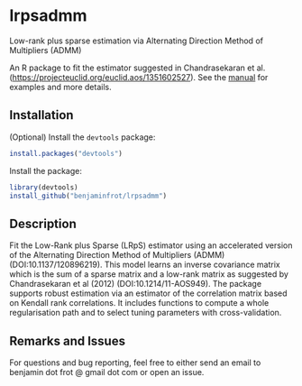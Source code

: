 # lrpsadmm
Low-rank plus sparse estimation via Alternating Direction Method of Multipliers (ADMM)

An R package to fit the estimator suggested in Chandrasekaran et al. (https://projecteuclid.org/euclid.aos/1351602527). 
See the [manual](https://github.com/benjaminfrot/lrpsadmm/blob/master/manual.pdf) for examples and more details.

## Installation

(Optional) Install the `devtools` package:
```R
install.packages("devtools")
```
Install the package:
```R
library(devtools)
install_github("benjaminfrot/lrpsadmm")
```

## Description
Fit the Low-Rank plus Sparse (LRpS) estimator using an accelerated version of the Alternating 
Direction Method of Multipliers (ADMM) (DOI:10.1137/120896219). This model learns an inverse 
covariance matrix which is the sum of a sparse matrix and a low-rank matrix as suggested by 
Chandrasekaran et al (2012) (DOI:10.1214/11-AOS949). The package supports robust estimation via an 
estimator of the correlation matrix based on Kendall rank correlations. It includes functions to compute 
a whole regularisation path and to select tuning parameters with cross-validation.

## Remarks and Issues
For questions and bug reporting, feel free to either send an email to benjamin dot frot @ gmail dot com or
open an issue.
